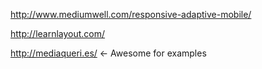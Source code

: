 http://www.mediumwell.com/responsive-adaptive-mobile/

http://learnlayout.com/


http://mediaqueri.es/  <- Awesome for examples
